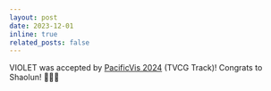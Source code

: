 ```yaml
---
layout: post
date: 2023-12-01
inline: true
related_posts: false
---
```


VIOLET was accepted by [PacificVis 2024](https://pacificvis.github.io/pvis2024/) (TVCG Track)! Congrats to Shaolun! 🚀🚀🚀